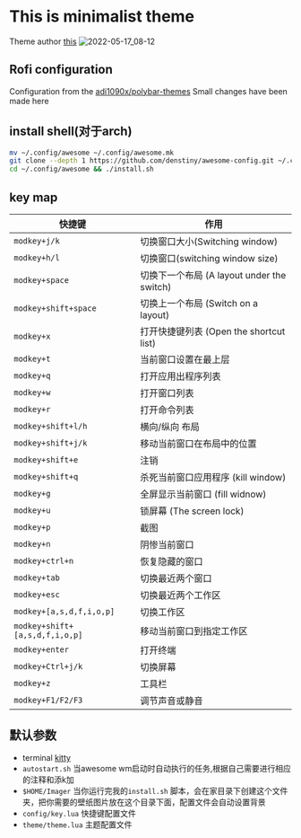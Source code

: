 # This is minimalist theme
Theme author [this](https://github.com/ChocolateBread799)
![2022-05-17_08-12](https://user-images.githubusercontent.com/57088952/168702247-d2e4a493-f797-43ac-921c-589b2d8ea71e.png)


## Rofi configuration
Configuration from the [adi1090x/polybar-themes](https://github.com/adi1090x/polybar-themes#grayblocks)
Small changes have been made here

## install shell(对于arch)
```sh
mv ~/.config/awesome ~/.config/awesome.mk
git clone --depth 1 https://github.com/denstiny/awesome-config.git ~/.config/awesome
cd ~/.config/awesome && ./install.sh
```

## key map
| 快捷键                         | 作用                                       |
| ------------------------------ | -----------------------------------------  |
| `modkey+j/k`                   | 切换窗口大小(Switching window)             |
| `modkey+h/l`                   | 切换窗口(switching window size)            |
| `modkey+space`                 | 切换下一个布局 (A layout under the switch) |
| `modkey+shift+space`           | 切换上一个布局 (Switch on a layout)        |
| `modkey+x`                     | 打开快捷键列表 (Open the shortcut list)    |
| `modkey+t`                     | 当前窗口设置在最上层                       |
| `modkey+q`                     | 打开应用出程序列表                         |
| `modkey+w`                     | 打开窗口列表                               |
| `modkey+r`                     | 打开命令列表                               |
| `modkey+shift+l/h`             | 横向/纵向 布局                             |
| `modkey+shift+j/k`             | 移动当前窗口在布局中的位置                 |
| `modkey+shift+e`               | 注销                                       |
| `modkey+shift+q`               | 杀死当前窗口应用程序 (kill window)         |
| `modkey+g`                     | 全屏显示当前窗口 (fill widnow)             |
| `modkey+u`                     | 锁屏幕 (The screen lock)                   |
| `modkey+p`                     | 截图                                       |
| `modkey+n`                     | 阴惨当前窗口                               |
| `modkey+ctrl+n`                | 恢复隐藏的窗口                             |
| `modkey+tab`                   | 切换最近两个窗口                           |
| `modkey+esc`                   | 切换最近两个工作区                         |
| `modkey+[a,s,d,f,i,o,p]`       | 切换工作区                                 |
| `modkey+shift+[a,s,d,f,i,o,p]` | 移动当前窗口到指定工作区                   |
| `modkey+enter`                 | 打开终端                                   |
| `modkey+Ctrl+j/k`              | 切换屏幕                                   |
| `modkey+z`                     | 工具栏                                     |
| `modkey+F1/F2/F3`              | 调节声音或静音                             |

## 默认参数
- terminal [kitty](https://github.com/denstiny/awesome-config/blob/4411f7469d61bf049c1cb36e515534135cbe31cb/config/menu.lua#L9)
- `autostart.sh` 当awesome wm启动时自动执行的任务,根据自己需要进行相应的注释和添k加
- `$HOME/Imager` 当你运行完我的`install.sh` 脚本，会在家目录下创建这个文件夹，把你需要的壁纸图片放在这个目录下面，配置文件会自动设置背景
- `config/key.lua` 快捷键配置文件
- `theme/theme.lua` 主题配置文件
